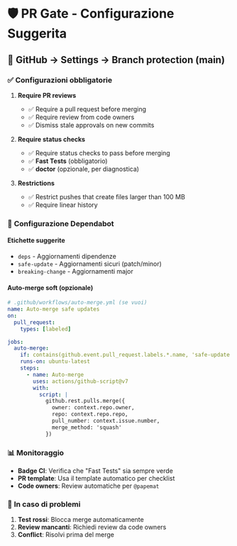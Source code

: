 # 🛡️ PR Gate - Configurazione Suggerita

## 📍 **GitHub → Settings → Branch protection (main)**

### ✅ **Configurazioni obbligatorie**

1. **Require PR reviews**
   - ✅ Require a pull request before merging
   - ✅ Require review from code owners
   - ✅ Dismiss stale approvals on new commits

2. **Require status checks**
   - ✅ Require status checks to pass before merging
   - ✅ **Fast Tests** (obbligatorio)
   - ✅ **doctor** (opzionale, per diagnostica)

3. **Restrictions**
   - ✅ Restrict pushes that create files larger than 100 MB
   - ✅ Require linear history

### 🔧 **Configurazione Dependabot**

#### Etichette suggerite
- `deps` - Aggiornamenti dipendenze
- `safe-update` - Aggiornamenti sicuri (patch/minor)
- `breaking-change` - Aggiornamenti major

#### Auto-merge soft (opzionale)
```yaml
# .github/workflows/auto-merge.yml (se vuoi)
name: Auto-merge safe updates
on:
  pull_request:
    types: [labeled]

jobs:
  auto-merge:
    if: contains(github.event.pull_request.labels.*.name, 'safe-update')
    runs-on: ubuntu-latest
    steps:
      - name: Auto-merge
        uses: actions/github-script@v7
        with:
          script: |
            github.rest.pulls.merge({
              owner: context.repo.owner,
              repo: context.repo.repo,
              pull_number: context.issue.number,
              merge_method: 'squash'
            })
```

### 📊 **Monitoraggio**

- **Badge CI**: Verifica che "Fast Tests" sia sempre verde
- **PR template**: Usa il template automatico per checklist
- **Code owners**: Review automatiche per `@papemat`

### 🚨 **In caso di problemi**

1. **Test rossi**: Blocca merge automaticamente
2. **Review mancanti**: Richiedi review da code owners
3. **Conflict**: Risolvi prima del merge
